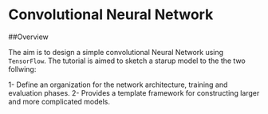 # Convolutional Neural Network

##Overview

The aim is to design a simple convolutional Neural Network using `TensorFlow`. The tutorial is aimed to sketch a starup model to the the two follwing:

  1- Define an organization for the network architecture, training and evaluation phases.
  2- Provides a template framework for constructing larger and more complicated models.
